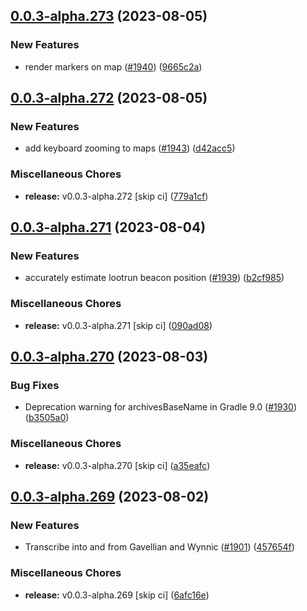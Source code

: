 ## [0.0.3-alpha.273](https://github.com/Wynntils/Artemis/compare/v0.0.3-alpha.272...v0.0.3-alpha.273) (2023-08-05)


### New Features

* render markers on map ([#1940](https://github.com/Wynntils/Artemis/issues/1940)) ([9665c2a](https://github.com/Wynntils/Artemis/commit/9665c2a17fed62bd949a57bc0bf90366d9f5b665))

## [0.0.3-alpha.272](https://github.com/Wynntils/Artemis/compare/v0.0.3-alpha.271...v0.0.3-alpha.272) (2023-08-05)


### New Features

* add keyboard zooming to maps ([#1943](https://github.com/Wynntils/Artemis/issues/1943)) ([d42acc5](https://github.com/Wynntils/Artemis/commit/d42acc5147f9d8f8ed685a7a9cf2d436839b88cd))


### Miscellaneous Chores

* **release:** v0.0.3-alpha.272 [skip ci] ([779a1cf](https://github.com/Wynntils/Artemis/commit/779a1cfa5ccba79bc1b47dee042861190c9f19cc))

## [0.0.3-alpha.271](https://github.com/Wynntils/Artemis/compare/v0.0.3-alpha.270...v0.0.3-alpha.271) (2023-08-04)


### New Features

* accurately estimate lootrun beacon position ([#1939](https://github.com/Wynntils/Artemis/issues/1939)) ([b2cf985](https://github.com/Wynntils/Artemis/commit/b2cf985663e6a344539c8e6e56ed15d73621262c))


### Miscellaneous Chores

* **release:** v0.0.3-alpha.271 [skip ci] ([090ad08](https://github.com/Wynntils/Artemis/commit/090ad08ded2fa6f064ba8d057ae55a90f2a6dc3e))

## [0.0.3-alpha.270](https://github.com/Wynntils/Artemis/compare/v0.0.3-alpha.269...v0.0.3-alpha.270) (2023-08-03)


### Bug Fixes

* Deprecation warning for archivesBaseName in Gradle 9.0 ([#1930](https://github.com/Wynntils/Artemis/issues/1930)) ([b3505a0](https://github.com/Wynntils/Artemis/commit/b3505a0efd681bc27301440087e5d4e4f6737d31))


### Miscellaneous Chores

* **release:** v0.0.3-alpha.270 [skip ci] ([a35eafc](https://github.com/Wynntils/Artemis/commit/a35eafc0bde9250f0409cf3a29a67fc1c89116cb))

## [0.0.3-alpha.269](https://github.com/Wynntils/Artemis/compare/v0.0.3-alpha.268...v0.0.3-alpha.269) (2023-08-02)


### New Features

* Transcribe into and from Gavellian and Wynnic ([#1901](https://github.com/Wynntils/Artemis/issues/1901)) ([457654f](https://github.com/Wynntils/Artemis/commit/457654f53c72f2edb944662828860b11ed0f9d5c))


### Miscellaneous Chores

* **release:** v0.0.3-alpha.269 [skip ci] ([6afc16e](https://github.com/Wynntils/Artemis/commit/6afc16e983167e02e4bff56eea6ec07403f323cd))

